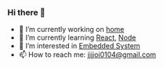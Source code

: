 ### Hi there 👋

- 🔭 I’m currently working on [home]()
- 🌱 I’m currently learning [React](), [Node]()
- 🤔 I’m interested in [Embedded System]()
- 📫 How to reach me: jjjjoi0104@gmail.com
